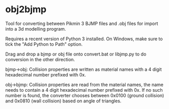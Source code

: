 # obj2bjmp
Tool for converting between Pikmin 3 BJMP files and .obj files for import into a 3d modelling program.

Requires a recent version of Python 3 installed. On Windows, make sure to tick the "Add Python to Path" option.

Drag and drop a bjmp or obj file onto convert.bat or libjmp.py to do conversion in the other direction.

bjmp->obj: Collision properties are written as material names with a 4 digit hexadecimal number prefixed with 0x.

obj->bjmp: Collision properties are read from the material names, the name needs to contain a 4 digit hexadecimal number 
prefixed with 0x. If no such number is found, the converter chooses between 0x0100 (ground collision) and 0x0810 (wall collision)
based on angle of triangles.